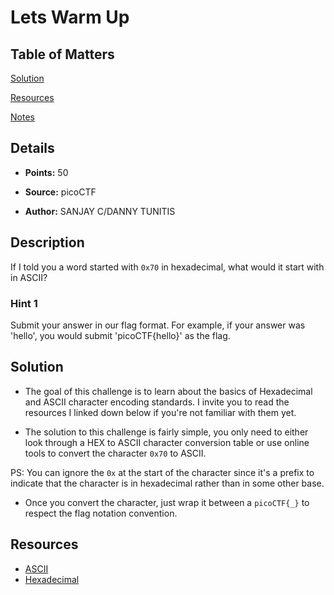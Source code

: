 # Lets Warm Up

## Table of Matters

[Solution](#Solution)

[Resources](#Resources)

[Notes](#Notes)

## Details

- **Points:** 50

- **Source:** picoCTF

- **Author:** SANJAY C/DANNY TUNITIS

## Description

If I told you a word started with `0x70` in hexadecimal, what would it start with in ASCII?

### Hint 1

Submit your answer in our flag format. For example, if your answer was 'hello', you would submit 'picoCTF{hello}' as the flag.

## Solution

- The goal of this challenge is to learn about the basics of Hexadecimal and ASCII character encoding standards. I invite you to read the resources I linked down below if you're not familiar with them yet.

- The solution to this challenge is fairly simple, you only need to either look through a HEX to ASCII character conversion table or use online tools to convert the character `0x70` to ASCII.

PS: You can ignore the `0x` at the start of the character since it's a prefix to indicate that the character is in hexadecimal rather than in some other base.

- Once you convert the character, just wrap it between a `picoCTF{_}` to respect the flag notation convention.

## Resources

- [ASCII](https://en.wikipedia.org/wiki/ASCII)
- [Hexadecimal](https://en.wikipedia.org/wiki/Hexadecimal)
